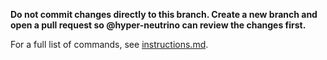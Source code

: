 **Do not commit changes directly to this branch. Create a new branch and open a pull request so @hyper-neutrino can review the changes first.**

For a full list of commands, see [instructions.md](https://github.com/Vyxal/VyxalBotSE/blob/master/instructions.md).
